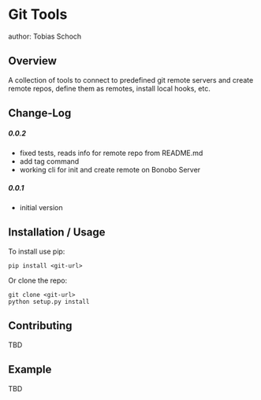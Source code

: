 Git Tools
===============================
author: Tobias Schoch

Overview
--------

A collection of tools to connect to predefined git remote servers and create remote repos, define them as remotes, install local hooks, etc.


Change-Log
----------
##### 0.0.2
* fixed tests, reads info for remote repo from README.md
* add tag command
* working cli for init and create remote on Bonobo Server

##### 0.0.1
* initial version


Installation / Usage
--------------------

To install use pip:

    pip install <git-url>


Or clone the repo:

    git clone <git-url>
    python setup.py install
    
Contributing
------------

TBD

Example
-------

TBD